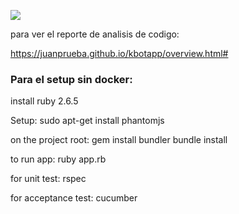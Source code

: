 ![](https://github.com/juanprueba/kbotapp/workflows/Ruby/badge.svg)

para ver el reporte de analisis de codigo:

https://juanprueba.github.io/kbotapp/overview.html#


### Para el setup sin docker:

install ruby 2.6.5

Setup:
	sudo apt-get install phantomjs

on the project root:
	gem install bundler
	bundle install

to run app:
	ruby app.rb

for unit test:
	rspec

for acceptance test:
	cucumber